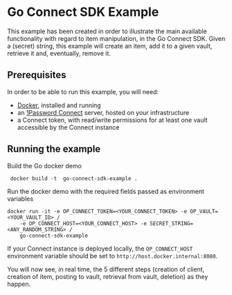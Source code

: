 # Go Connect SDK Example

This example has been created in order to illustrate the main available functionality with regard to item manipulation, in the Go Connect SDK.
Given a (secret) string, this example will create an item, add it to a given vault, retrieve it and, eventually, remove it.

## Prerequisites

In order to be able to run this example, you will need:

* [Docker](https://docs.docker.com/install/), installed and running
* an [1Password Connect](https://support.1password.com/secrets-automation/#step-2-deploy-a-1password-connect-server) server, hosted on your infrastructure
* a Connect token, with read/write permissions for at least one vault accessible by the Connect instance


## Running the example

Build the Go docker demo
```
 docker build -t  go-connect-sdk-example .
```

Run the docker demo with the required fields passed as environment variables
```
docker run -it -e OP_CONNECT_TOKEN=<YOUR_CONNECT_TOKEN> -e OP_VAULT=<YOUR_VAULT_ID> /
    -e OP_CONNECT_HOST=<YOUR_CONNECT_HOST> -e SECRET_STRING=<ANY_RANDOM_STRING> /
    go-connect-sdk-example
```

If your Connect instance is deployed locally, the `OP_CONNECT_HOST` environment variable should be set to `http://host.docker.internal:8080`.

You will now see, in real time, the 5 different steps (creation of client, creation of item, posting to vault, retrieval from vault, deletion) as they happen.
